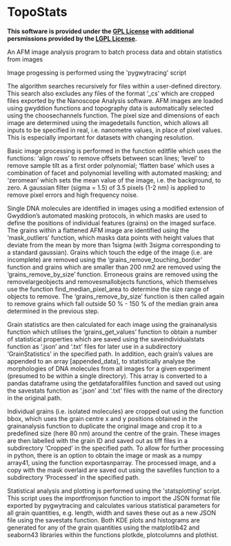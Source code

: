 # TopoStats

**This software is provided under the [GPL License](COPYING) with additional persmissions provided by the [LGPL License](COPYING.LESSER).**

An AFM image analysis program to batch process data and obtain statistics from images

Image progessing is performed using the 'pygwytracing' script

The algorithm searches recursively for files within a user-defined directory. 
This search also excludes any files of the format ‘_cs’ which are cropped files exported by the Nanoscope Analysis software. 
AFM images are loaded  using gwyddion functions and topography data is automatically selected using the choosechannels function. 
The pixel size and dimensions of each image are determined using the imagedetails function, which allows all inputs to be specified in real, i.e. nanometre values, in place of pixel values. 
This is especially important for datasets with changing resolution. 

Basic image processing is performed in the function editfile which uses the functions: ‘align rows’ to remove offsets between scan lines; ‘level’ to remove sample tilt as a first order polynomial; ‘flatten base’ which uses a combination of facet and polynomial levelling with automated masking; and ‘zeromean’ which sets the mean value of the image, i.e. the background, to zero. 
A gaussian filter (sigma = 1.5) of 3.5 pixels (1-2 nm) is applied to remove pixel errors and high frequency noise. 

Single DNA molecules are identified in images using a modified extension of Gwyddion’s automated masking protocols, in which masks are used to define the positions of individual features (grains) on the imaged surface. 
The grains within a flattened AFM image are identified using the ‘mask_outliers’ function, which masks data  points with height values that deviate from the mean by more than 1sigma (with 3sigma corresponding to a standard gaussian). 
Grains which touch the edge of the image (i.e. are incomplete) are removed using the ‘grains_remove_touching_border’ function and grains which are smaller than 200 nm2 are removed using the ‘grains_remove_by_size’ function. 
Erroneous grains are removed using the removelargeobjects and removesmallobjects functions, which themselves use the function find_median_pixel_area to determine the size range of objects to remove. The ‘grains_remove_by_size’ function is then called again to remove grains which fall outside 50 % - 150 % of the median grain area determined in the previous step.  

Grain statistics are then calculated for each image using the grainanalysis function which utilises the ‘grains_get_values’ function to obtain a number of statistical properties which are saved using the saveindividualstats function as ‘.json’ and ‘.txt’ files for later use in a subdirectory ‘GrainStatistics’ in the specified path. 
In addition, each grain’s values are appended to an array [appended_data], to statistically analyse the morphologies of DNA molecules from all images for a given experiment (presumed to be within a single  directory). 
This array is converted to a pandas dataframe using the getdataforallfiles function and saved out using the savestats function as ‘.json’ and ‘.txt’ files with the name of the directory in the original path. 

Individual grains (i.e. isolated molecules) are cropped out using the function bbox, which uses the grain centre x and y positions obtained in the grainanalysis function to duplicate the original image and crop it to a predefined size (here 80 nm) around the centre of the grain. These images are then labelled with the grain ID and saved out as tiff files in a subdirectory ‘Cropped’ in the specified path.
To allow for further processing in python, there is an option to obtain the image or mask as a numpy array41, using the function exportasnparray. The processed image, and a copy with the mask overlaid are saved out using the savefiles function to a subdirectory ‘Processed’ in the specified path. 

Statistical analysis and plotting is performed using the 'statsplotting' script. 
This script uses the importfromjson function to import the JSON format file exported by pygwytracing and calculates various statistical parameters for all grain quantities, e.g. length, width and saves these out as a new JSON file using the savestats function. 
Both KDE plots and histograms are generated for any of the grain quantities using the matplotlib42 and seaborn43 libraries within the functions plotkde, plotcolumns and plothist. 
